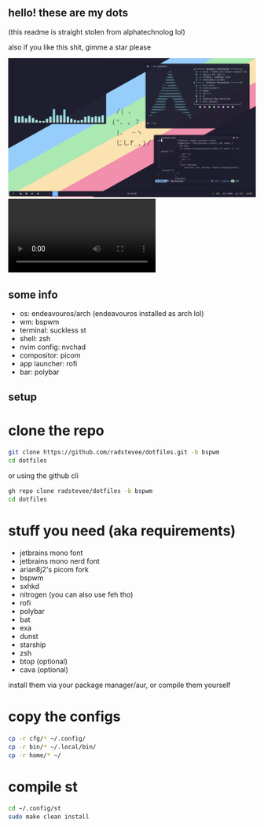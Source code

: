 ## hello! these are my dots

(this readme is straight stolen from alphatechnolog lol)

also if you like this shit, gimme a star please

![showcase](/showcase.png)
![showcase](/showcase.mp4)

## some info
- os: endeavouros/arch (endeavouros installed as arch lol)
- wm: bspwm
- terminal: suckless st 
- shell: zsh
- nvim config: nvchad
- compositor: picom
- app launcher: rofi
- bar: polybar

## setup
# clone the repo
```bash
git clone https://github.com/radstevee/dotfiles.git -b bspwm
cd dotfiles
```

or using the github cli

```bash
gh repo clone radstevee/dotfiles -b bspwm
cd dotfiles
``` 

# stuff you need (aka requirements)
- jetbrains mono font
- jetbrains mono nerd font
- arian8j2's picom fork
- bspwm
- sxhkd
- nitrogen (you can also use feh tho)
- rofi
- polybar
- bat 
- exa
- dunst
- starship
- zsh
- btop (optional)
- cava (optional)

install them via your package manager/aur, or compile them yourself

# copy the configs
```bash
cp -r cfg/* ~/.config/
cp -r bin/* ~/.local/bin/
cp -r home/* ~/
```

# compile st 
```bash
cd ~/.config/st 
sudo make clean install
``` 
